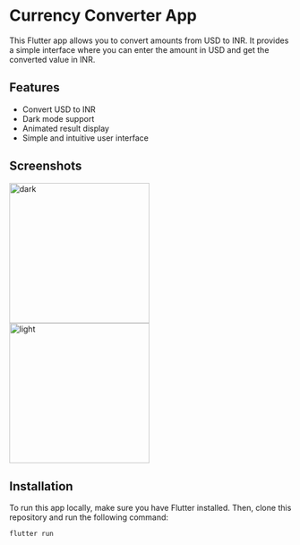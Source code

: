 # Currency Converter App

This Flutter app allows you to convert amounts from USD to INR. It provides a simple interface where you can enter the amount in USD and get the converted value in INR.

## Features

- Convert USD to INR
- Dark mode support
- Animated result display
- Simple and intuitive user interface

## Screenshots

<img src="https://github.com/Ayushhhshh/currency_converter/assets/120326710/747a8bad-74ef-4ca0-9574-ce92fa38acd5" alt="dark" width="250"><br> 
<img src="https://github.com/Ayushhhshh/currency_converter/assets/120326710/34d6f581-86e5-4aa5-b699-8ed0e224df72" alt="light" width="250">

## Installation

To run this app locally, make sure you have Flutter installed. Then, clone this repository and run the following command:

```bash
flutter run
